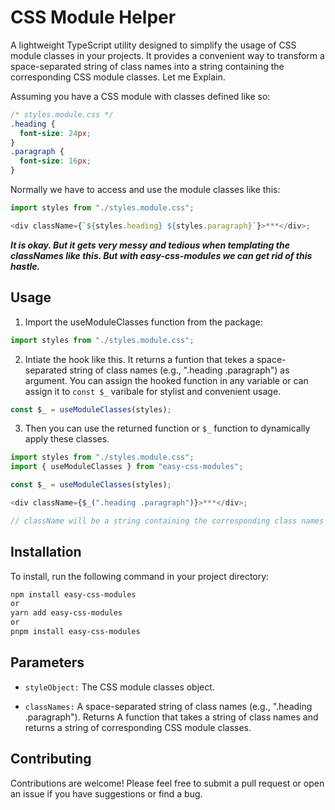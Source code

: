 # CSS Module Helper

A lightweight TypeScript utility designed to simplify the usage of CSS module classes in your projects. It provides a convenient way to transform a space-separated string of class names into a string containing the corresponding CSS module classes. Let me Explain.

Assuming you have a CSS module with classes defined like so:

```css
/* styles.module.css */
.heading {
  font-size: 24px;
}
.paragraph {
  font-size: 16px;
}
```

Normally we have to access and use the module classes like this:

```javascript
import styles from "./styles.module.css";

<div className={`${styles.heading} ${styles.paragraph}`}>***</div>;
```

**_It is okay. But it gets very messy and tedious when templating the classNames like this. But with easy-css-modules we can get rid of this hastle._**

## Usage

1. Import the useModuleClasses function from the package:

```javascript
import styles from "./styles.module.css";
```

2. Intiate the hook like this. It returns a funtion that tekes a space-separated string of class names (e.g., ".heading .paragraph") as argument. You can assign the hooked function in any variable or can assign it to `const $_` varibale for stylist and convenient usage.

```javascript
const $_ = useModuleClasses(styles);
```

3. Then you can use the returned function or `$_` function to dynamically apply these classes.

```javascript
import styles from "./styles.module.css";
import { useModuleClasses } from "easy-css-modules";

const $_ = useModuleClasses(styles);

<div className={$_(".heading .paragraph")}>***</div>;

// className will be a string containing the corresponding class names from the styles object
```

## Installation

To install, run the following command in your project directory:

```bash
npm install easy-css-modules
or
yarn add easy-css-modules
or
pnpm install easy-css-modules
```

## Parameters

- `styleObject:` The CSS module classes object.

- `classNames:` A space-separated string of class names (e.g., ".heading .paragraph").
  Returns
  A function that takes a string of class names and returns a string of corresponding CSS module classes.

## Contributing

Contributions are welcome! Please feel free to submit a pull request or open an issue if you have suggestions or find a bug.

